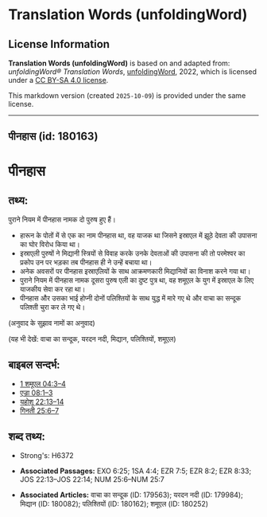 # Translation Words (unfoldingWord)

## License Information

**Translation Words (unfoldingWord)** is based on and adapted from: _unfoldingWord® Translation Words_, [unfoldingWord](https://unfoldingword.org/utw), 2022, which is licensed under a [CC BY-SA 4.0 license](https://creativecommons.org/licenses/by-sa/4.0/legalcode.en).

This markdown version (created `2025-10-09`) is provided under the same license.



--------------------------------

## पीनहास (id: 180163)

पीनहास
======

तथ्य:
-----

पुराने नियम में पीनहास नामक दो पुरुष हुए हैं।

* हारून के पोतों में से एक का नाम पीनहास था, वह याजक था जिसने इस्राएल में झूठे देवता की उपासना का घोर विरोध किया था।
* इस्राएली पुरुषों ने मिद्यानी स्त्रियों से विवाह करके उनके देवताओं की उपासना की तो परमेश्वर का प्रकोप उन पर भड़का तब पीनहास ही ने उन्हें बचाया था।
* अनेक अवसरों पर पीनहास इस्राएलियों के साथ आक्रमणकारी मिद्यानियों का विनाश करने गया था।
* पुराने नियम में पीनहास नामक दूसरा पुरुष एली का दुष्ट पुत्र था, वह शमूएल के युग में इस्राएल के लिए याजकीय सेवा कर रहा था।
* पीनहास और उसका भाई होप्नी दोनों पलिश्तियों के साथ युद्ध में मारे गए थे और वाचा का सन्दूक पलिश्ती चुरा कर ले गए थे।

(अनुवाद के सुझाव नामों का अनुवाद)

(यह भी देखें: वाचा का सन्दूक, यरदन नदी, मिद्यान, पलिश्तियों, शमूएल)

बाइबल सन्दर्भ:
--------------

* [1 शमूएल 04:3–4](https://ref.ly/1Sam0:0)
* [एज्रा 08:1–3](https://ref.ly/Ezra8:1-Ezra8:3)
* [यहोशू 22:13–14](https://ref.ly/Josh22:13-Josh22:14)
* [गिनती 25:6–7](https://ref.ly/Num25:6-Num25:7)

शब्द तथ्य:
----------

* Strong's: H6372

* **Associated Passages:** EXO 6:25; 1SA 4:4; EZR 7:5; EZR 8:2; EZR 8:33; JOS 22:13–JOS 22:14; NUM 25:6–NUM 25:7
* **Associated Articles:** वाचा का सन्दूक (ID: 179563); यरदन नदी (ID: 179984); मिद्यान (ID: 180082); पलिश्तियों (ID: 180162); शमूएल (ID: 180252)

